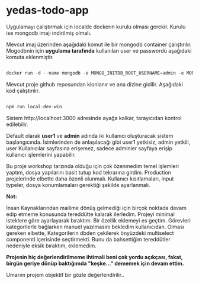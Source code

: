 # yedas-todo-app
Uygulamayı çalıştırmak için localde dockerın kurulu olması gerekir. Kurulu ise mongodb imajı indirilmiş olmalı.

Mevcut imaj üzerinden aşağıdaki komut ile bir mongodb container çalıştırılır. Mogodbnin için **uygulama tarafında** kullanılan user ve passwordü aşağıdaki komuta eklenmiştir.

```javascript

docker run -d --name mongodb -e MONGO_INITDB_ROOT_USERNAME=admin -e MONGO_INITDB_ROOT_PASSWORD=1234 -p 27017:27017 mongo

```

Mevcut proje github reposundan klonlanır ve ana dizine gidilir. Aşağıdaki kod çalıştırılır.


```javascript

npm run local-dev-win

```


Sistem http://localhost:3000 adresinde ayağa kalkar, tarayıcıdan kontrol edilebilir.

Default olarak **user1** ve **admin** adında iki kullanıcı oluşturacak sistem başlangıcında. İsimlerinden de anlaşılacağı gibi user1 yetkisiz, admin yetkili, user Kullanıcılar sayfasına erişemez, sadece adminler sayfaya erişip kullanıcı işlemlerini yapabilir.


Bu proje workshop tarzında olduğu için çok özenmedim temel işlemleri yaptım, dosya yapılarını basit tutup kod tekrarına girdim.
Production projelerinde elbette daha özenli olunmalı.
Kullanıcı kısıtlamaları, input typeler, dosya konumlamaları gerektiği şekilde ayarlanmalı.


**Not:**

İnsan Kaynaklarından mailime dönüş gelmediği için birçok noktada devam edip etmeme konusunda tereddütte kalarak ilerledim. Projeyi minimal isteklere göre ayarlayarak bıraktım. Bir özellik eklemeyi es geçtim. Görevleri kategorilerle bağlarken manuel yazılmasını bekledim kullanıcıdan. Olması gereken elbette, Kategorilerin dbden çekilerek önyüzdeki multiselect componenti içerisinde seçtirmekti. Bunu da bahsettiğim tereddütler nedeniyle eksik bıraktım, eklemedim.

**Projenin hiç değerlendirilmeme ihtimali beni çok yordu açıkçası, fakat, birgün geriye dönüp baktığımda "keşke..." dememek için devam ettim.**

Umarım projem objektif bir gözle değerlendirilir..
